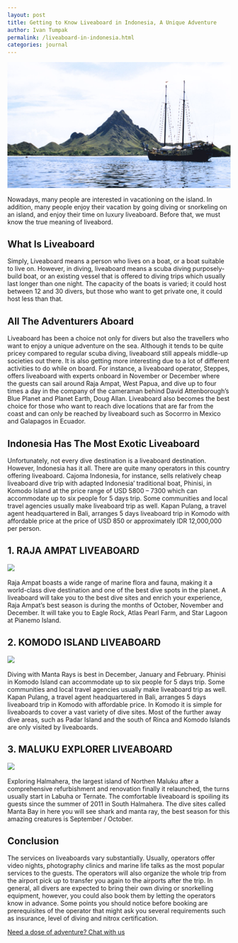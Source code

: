 ```yaml
---
layout: post
title: Getting to Know Liveaboard in Indonesia, A Unique Adventure
author: Ivan Tumpak
permalink: /liveaboard-in-indonesia.html
categories: journal
---
```


<img class="img-responsive post-feat-img" src="/images/spots/liveaboard-in-indonesia.jpg" />

Nowadays, many people are interested in vacationing on the island. In addition, many people enjoy their vacation by going diving or snorkeling on an island, and enjoy their time on luxury liveaboard. Before that, we must know the true meaning of liveabord.

## What Is Liveaboard
Simply, Liveaboard means a person who lives on a boat, or a boat suitable to live on. However, in diving, liveaboard means a scuba diving purposely-build boat, or an existing vessel that is offered to diving trips which usually last longer than one night. The capacity of the boats is varied; it could host between 12 and 30 divers, but those who want to get private one, it could host less than that.

## All The Adventurers Aboard
Liveaboard has been a choice not only for divers but also the travellers who want to enjoy a unique adventure on the sea. Although it tends to be quite pricey compared to regular scuba diving, liveaboard still appeals middle-up societies out there. It is also getting more interesting due to a lot of different activities to do while on board. For instance, a liveaboard operator, Steppes, offers liveaboard with experts onboard in November or December where the guests can sail around Raja Ampat, West Papua, and dive up to four times a day in the company of the cameraman behind David Attenborough’s Blue Planet and Planet Earth, Doug Allan. Liveaboard also becomes the best choice for those who want to reach dive locations that are far from the coast and can only be reached by liveaboard such as Socorrro in Mexico and Galapagos in Ecuador.

## Indonesia Has The Most Exotic Liveaboard
Unfortunately, not every dive destination is a liveaboard destination. However, Indonesia has it all. There are quite many operators in this country offering liveaboard. Cajoma Indonesia, for instance, sells relatively cheap liveaboard dive trip with adapted Indonesia’ traditional boat, Phinisi, in Komodo Island at the price range of USD 5800 – 7300 which can accommodate up to six people for 5 days trip. Some communities and local travel agencies usually make liveaboard trip as well. Kapan Pulang, a travel agent headquartered in Bali, arranges 5 days liveaboard trip in Komodo with affordable price at the price of USD 850 or approximately IDR 12,000,000 per person.

## 1. RAJA AMPAT LIVEABOARD

<img src="https://i.imgur.com/KDjeA4d.jpg" class="img-responsive post-child-img" />

Raja Ampat boasts a wide range of marine flora and fauna, making it a world-class dive destination and one of the best dive spots in the planet. A liveaboard will take you to the best dive sites and enrich your experience, Raja Ampat’s best season is during the months of October, November and December. It will take you to Eagle Rock, Atlas Pearl Farm, and Star Lagoon at Pianemo Island.

## 2. KOMODO ISLAND LIVEABOARD

<img src="https://i.imgur.com/6GwAyrj.jpg" class="img-responsive post-child-img" />

Diving with Manta Rays is best in December, January and February. Phinisi in Komodo Island can accommodate up to six people for 5 days trip. Some communities and local travel agencies usually make liveaboard trip as well. Kapan Pulang, a travel agent headquartered in Bali, arranges 5 days liveaboard trip in Komodo with affordable price. In Komodo it is simple for liveaboards to cover a vast variety of dive sites. Most of the further away dive areas, such as Padar Island and the south of Rinca and Komodo Islands are only visited by liveaboards.

## 3. MALUKU EXPLORER LIVEABOARD

<img src="https://i.imgur.com/5QgMhHz.jpg" class="img-responsive post-child-img" />

Exploring Halmahera, the largest island of Northen Maluku after a comprehensive refurbishment and renovation finally it relaunched, the turns usually start in Labuha or Ternate. The comfortable liveaboard is spoiling its guests since the summer of 2011 in South Halmahera. The dive sites called Manta Bay in here you will see shark and manta ray, the best season for this amazing creatures is September / October.

## Conclusion
The services on liveaboards vary substantially. Usually, operators offer video nights, photography clinics and marine life talks as the most popular services to the guests. The operators will also organize the whole trip from the airport pick up to transfer you again to the airports after the trip. In general, all divers are expected to bring their own diving or snorkelling equipment, however, you could also book them by letting the operators know in advance. Some points you should notice before booking are prerequisites of the operator that might ask you several requirements such as insurance, level of diving and nitrox certification.

<a href="https://web.whatsapp.com/send?phone={{site.wa}}&text=Hi%20E-Nyelam,%20i%20need%20info%20for%20liveaboard" class="cta--in--page">Need a dose of adventure? Chat with us</a>
